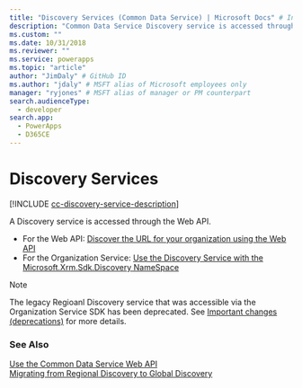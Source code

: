 ```yaml
---
title: "Discovery Services (Common Data Service) | Microsoft Docs" # Intent and product brand in a unique string of 43-59 chars including spaces
description: "Common Data Service Discovery service is accessed through either the Web API or the Organization Service."
ms.custom: ""
ms.date: 10/31/2018
ms.reviewer: ""
ms.service: powerapps
ms.topic: "article"
author: "JimDaly" # GitHub ID
ms.author: "jdaly" # MSFT alias of Microsoft employees only
manager: "ryjones" # MSFT alias of manager or PM counterpart
search.audienceType: 
  - developer
search.app: 
  - PowerApps
  - D365CE
---
```

# Discovery Services

[!INCLUDE [cc-discovery-service-description](includes/cc-discovery-service-description.md)]


A Discovery service is accessed through the Web API.

- For the Web API: [Discover the URL for your organization using the Web API](webapi/discover-url-organization-web-api.md)
- For the Organization Service: [Use the Discovery Service with the Microsoft.Xrm.Sdk.Discovery NameSpace](org-service/discovery-service.md)

> [!NOTE]
> The legacy Regioanl Discovery service that was accessible via the Organization Service SDK has been deprecated. See [Important changes (deprecations)](/power-platform/important-changes-coming.md) for more details.

### See Also

[Use the Common Data Service Web API](webapi/overview.md)<br />
[Migrating from Regional Discovery to Global Discovery](BUGBUG-missing-link)
